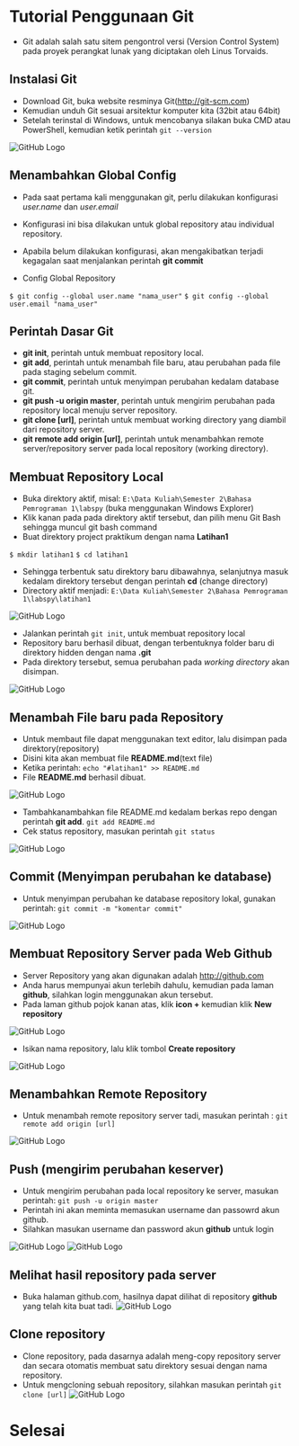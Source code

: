 # Tutorial Penggunaan Git

* Git adalah salah satu sitem pengontrol versi (Version Control System) pada proyek perangkat lunak yang diciptakan oleh Linus Torvaids.

## Instalasi Git

* Download Git, buka website resminya Git(http://git-scm.com)
* Kemudian unduh Git sesuai arsitektur komputer kita (32bit atau 64bit)
* Setelah terinstal di Windows, untuk mencobanya silakan buka CMD atau PowerShell, kemudian ketik perintah 
`git --version`

![GitHub Logo](https://github.com/Jajang1293/Latihan1/blob/master/cmd.PNG)

## Menambahkan Global Config

* Pada saat pertama kali menggunakan git, perlu dilakukan konfigurasi *user.name* dan *user.email*
* Konfigurasi ini bisa dilakukan untuk global repository atau individual repository.
* Apabila belum dilakukan konfigurasi, akan mengakibatkan terjadi kegagalan saat menjalankan perintah **git commit**

* Config Global Repository

`$ git config --global user.name "nama_user"`
`$ git config --global user.email "nama_user"`

## Perintah Dasar Git

* **git init**, perintah untuk membuat repository local.
* **git add**, perintah untuk menambah file baru, atau perubahan pada file pada staging sebelum commit.
* **git commit**, perintah untuk menyimpan perubahan kedalam database git.
* **git push -u origin master**, perintah untuk mengirim perubahan pada repository local menuju server repository.
* **git clone [url]**, perintah untuk membuat working directory yang diambil dari repository server.
* **git remote add origin [url]**, perintah untuk menambahkan remote server/repository server pada local repository (working directory).

## Membuat Repository Local

* Buka direktory aktif, misal: `E:\Data Kuliah\Semester 2\Bahasa Pemrograman 1\labspy` (buka menggunakan Windows Explorer)
* Klik kanan pada pada direktory aktif tersebut, dan pilih menu Git Bash sehingga muncul git bash command
* Buat direktory project praktikum dengan nama **Latihan1**

`$ mkdir latihan1`
`$ cd latihan1`

* Sehingga terbentuk satu direktory baru dibawahnya, selanjutnya masuk kedalam direktory tersebut dengan perintah **cd** (change directory)
* Directory aktif menjadi: `E:\Data Kuliah\Semester 2\Bahasa Pemrograman 1\labspy\latihan1`

![GitHub Logo](https://github.com/Jajang1293/Latihan1/blob/master/mkdir.PNG)

* Jalankan perintah `git init`, untuk membuat repository local
* Repository baru berhasil dibuat, dengan terbentuknya folder baru di direktory hidden dengan nama **.git**
* Pada direktory tersebut, semua perubahan pada *working directory* akan disimpan.

![GitHub Logo](https://github.com/Jajang1293/Latihan1/blob/master/gitinit.PNG)

## Menambah File baru pada Repository

* Untuk membaut file dapat menggunakan text editor, lalu disimpan pada direktory(repository)
* Disini kita akan membuat file **README.md**(text file)
* Ketika perintah:
`echo "#latihan1" >> README.md`
* File **README.md** berhasil dibuat.

![GitHub Logo](https://github.com/Jajang1293/Latihan1/blob/master/readme.PNG)

* Tambahkanambahkan file README.md kedalam berkas repo dengan perintah **git add**.
`git add README.md`
* Cek status repository, masukan perintah
`git status`
 
![GitHub Logo](https://github.com/Jajang1293/Latihan1/blob/master/gitadd.PNG)

## Commit (Menyimpan perubahan ke database)

 * Untuk menyimpan perubahan ke database repository lokal, gunakan perintah:
  `git commit -m "komentar commit"`
  
![GitHub Logo](https://github.com/Jajang1293/Latihan1/blob/master/gitcommit.PNG) 
  
## Membuat Repository Server pada Web Github

* Server Repository yang akan digunakan adalah http://github.com
* Anda harus mempunyai akun terlebih dahulu, kemudian pada laman **github**, silahkan login menggunakan akun tersebut.
* Pada laman github pojok kanan atas, klik **icon +** kemudian klik **New repository**

![GitHub Logo](https://github.com/Jajang1293/Latihan1/blob/master/new.PNG)

* Isikan nama repository, lalu klik tombol **Create repository**

![GitHub Logo](https://github.com/Jajang1293/Latihan1/blob/master/create.PNG)


## Menambahkan Remote Repository

* Untuk menambah remote repository server tadi, masukan perintah : 
`git remote add origin [url]`

![GitHub Logo](https://github.com/Jajang1293/Latihan1/blob/master/remoteadd.PNG)

## Push (mengirim perubahan keserver)

* Untuk mengirim perubahan pada local repository ke server, masukan perintah:
`git push -u origin master`
* Perintah ini akan meminta memasukan username dan passowrd akun github.
* Silahkan masukan username dan password akun **github** untuk login

![GitHub Logo](https://github.com/Jajang1293/Latihan1/blob/master/login.PNG)
![GitHub Logo](https://github.com/Jajang1293/Latihan1/blob/master/push.PNG)

## Melihat hasil repository pada server 

* Buka halaman github.com, hasilnya dapat dilihat di repository **github** yang telah kita buat tadi.
![GitHub Logo](https://github.com/Jajang1293/Latihan1/blob/master/hasil.PNG)

## Clone repository

* Clone repository, pada dasarnya adalah meng-copy repository server dan secara otomatis membuat satu direktory sesuai dengan nama repository.
* Untuk mengcloning sebuah repository, silahkan masukan perintah
`git clone [url]`
![GitHub Logo](https://github.com/Jajang1293/Latihan1/blob/master/clone.PNG)

# Selesai



